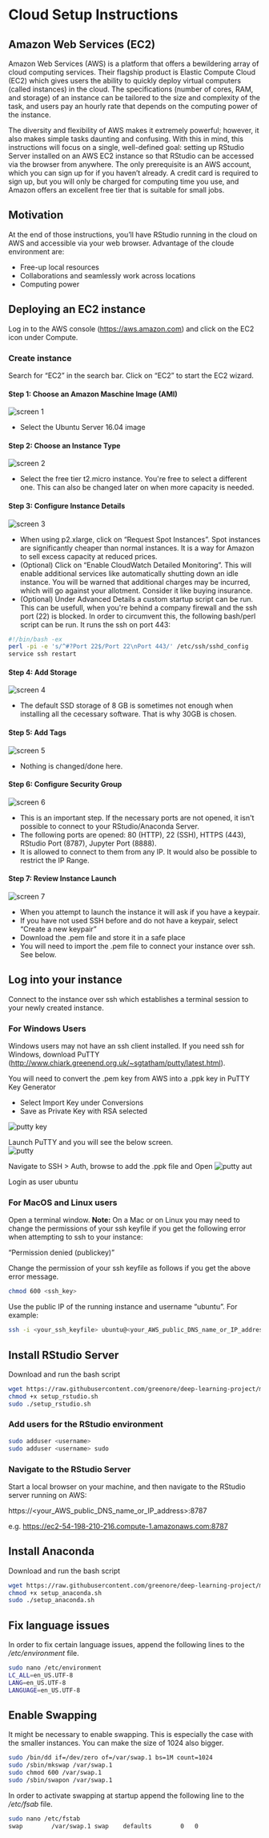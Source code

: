 # Cloud Setup Instructions
## Amazon Web Services (EC2)
Amazon Web Services (AWS) is a platform that offers a bewildering array of cloud computing services. Their flagship product is Elastic Compute Cloud (EC2) which gives users the ability to quickly deploy virtual computers (called instances) in the cloud. The specifications (number of cores, RAM, and storage) of an instance can be tailored to the size and complexity of the task, and users pay an hourly rate that depends on the computing power of the instance.

The diversity and flexibility of AWS makes it extremely powerful; however, it also makes simple tasks daunting and confusing. With this in mind, this instructions will focus on a single, well-defined goal: setting up RStudio Server installed on an AWS EC2 instance so that RStudio can be accessed via the browser from anywhere. The only prerequisite is an AWS account, which you can sign up for if you haven’t already. A credit card is required to sign up, but you will only be charged for computing time you use, and Amazon offers an excellent free tier that is suitable for small jobs.

## Motivation
At the end of those instructions, you’ll have RStudio running in the cloud on AWS and accessible via your web browser. Advantage of the cloude environment are:

- Free-up local resources
- Collaborations and seamlessly work across locations
- Computing power

## Deploying an EC2 instance
Log in to the AWS console (https://aws.amazon.com) and click on the EC2 icon under Compute. 

### Create instance
Search for “EC2” in the search bar. Click on “EC2” to start the EC2 wizard.

#### Step 1: Choose an Amazon Maschine Image (AMI)
![screen 1](/setup/img/step1.png "Screenshot 1")

- Select the Ubuntu Server 16.04 image

#### Step 2: Choose an Instance Type
![screen 2](/setup/img/step2.png "Screenshot 2")

- Select the free tier t2.micro instance. You're free to select a different one. This can also be changed later on when more capacity is needed. 

#### Step 3: Configure Instance Details
![screen 3](/setup/img/step3.png "Screenshot 3")

- When using p2.xlarge, click on “Request Spot Instances”. Spot instances are significantly cheaper than normal instances. It is a way for Amazon to sell excess capacity at reduced prices.
- (Optional) Click on “Enable CloudWatch Detailed Monitoring”. This will enable additional services like automatically shutting down an idle instance. You will be warned that additional charges may be incurred, which will go against your allotment. Consider it like buying insurance.
- (Optional) Under Advanced Details a custom startup script can be run. This can be usefull, when you're behind a company firewall and the ssh port (22) is blocked. In order to circumvent this, the following bash/perl script can be run. It runs the ssh on port 443:

```bash
#!/bin/bash -ex
perl -pi -e 's/^#?Port 22$/Port 22\nPort 443/' /etc/ssh/sshd_config
service ssh restart
```

#### Step 4: Add Storage
![screen 4](/setup/img/step4.png "Screenshot 4")

- The default SSD storage of 8 GB is sometimes not enough when installing all the cecessary software. That is why 30GB is chosen.

#### Step 5: Add Tags
![screen 5](/setup/img/step5.png "Screenshot 5")

- Nothing is changed/done here.

#### Step 6: Configure Security Group
![screen 6](/setup/img/step6.png "Screenshot 6")

- This is an important step. If the necessary ports are not opened, it isn't possible to connect to your RStudio/Anaconda Server.
- The following ports are opened: 80 (HTTP), 22 (SSH), HTTPS (443), RStudio Port (8787), Jupyter Port (8888).
- It is allowed to connect to them from any IP. It would also be possible to restrict the IP Range. 

#### Step 7: Review Instance Launch
![screen 7](/setup/img/step7.png "Screenshot 7")
- When you attempt to launch the instance it will ask if you have a keypair.
- If you have not used SSH before and do not have a keypair, select “Create a new keypair”
- Download the .pem file and store it in a safe place
- You will need to import the .pem file to connect your instance over ssh. See below.

## Log into your instance
Connect to the instance over ssh which establishes a terminal session to your newly created instance.

### For Windows Users
Windows users may not have an ssh client installed. If you need ssh for Windows, download PuTTY (http://www.chiark.greenend.org.uk/~sgtatham/putty/latest.html). 

You will need to convert the .pem key from AWS into a .ppk key in PuTTY Key Generator
- Select Import Key under Conversions
- Save as Private Key with RSA selected

![putty key](/setup/img/image06.png "puTTY key generator")

Launch PuTTY and you will see the below screen.  
![putty](/setup/img/image02.png "puTTY")

Navigate to SSH > Auth, browse to add the .ppk file and Open
![putty aut](/setup/img/image00.png "puTTY auth")

Login as user ubuntu

### For MacOS and Linux users

Open a terminal window. 
**Note:** On a Mac or on Linux you may need to change the permissions of your ssh keyfile if you get the following error when attempting to ssh to your instance:

“Permission denied (publickey)”

Change the permission of your ssh keyfile as follows if you get the above error message.

```bash
chmod 600 <ssh_key>
```
Use the public IP of the running instance and username “ubuntu”.  For example:
```bash
ssh -i <your_ssh_keyfile> ubuntu@<your_AWS_public_DNS_name_or_IP_address>
```
## Install RStudio Server
Download and run the bash script 
```bash
wget https://raw.githubusercontent.com/greenore/deep-learning-project/master/setup/setup_rstudio.sh
chmod +x setup_rstudio.sh
sudo ./setup_rstudio.sh
```
### Add users for the RStudio environment
```bash
sudo adduser <username>
sudo adduser <username> sudo
```
### Navigate to the RStudio Server
Start a local browser on your machine, and then navigate to the RStudio server running on AWS:

https://<your_AWS_public_DNS_name_or_IP_address>:8787

e.g.
https://ec2-54-198-210-216.compute-1.amazonaws.com:8787

## Install Anaconda
Download and run the bash script 
```bash
wget https://raw.githubusercontent.com/greenore/deep-learning-project/master/setup/setup_anaconda.sh
chmod +x setup_anaconda.sh
sudo ./setup_anaconda.sh
```

## Fix language issues
In order to fix certain language issues, append the following lines to the */etc/environment* file.
```bash
sudo nano /etc/environment
LC_ALL=en_US.UTF-8
LANG=en_US.UTF-8
LANGUAGE=en_US.UTF-8
```

## Enable Swapping
It might be necessary to enable swapping. This is especially the case with the smaller instances. You can make the size of 1024 also bigger.
```bash
sudo /bin/dd if=/dev/zero of=/var/swap.1 bs=1M count=1024
sudo /sbin/mkswap /var/swap.1
sudo chmod 600 /var/swap.1
sudo /sbin/swapon /var/swap.1
```
In order to activate swapping at startup append the following line to the */etc/fsab* file.
```bash
sudo nano /etc/fstab
swap        /var/swap.1 swap    defaults        0   0
```